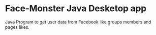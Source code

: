 # Face-Monster Java Desketop app
Java Program to get user data from Facebook like groups members and  pages likes.
